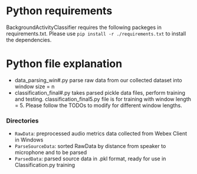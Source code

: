 # Python requirements

BackgroundActivityClassifier requires the following packeges in requirements.txt. Please use `pip install -r ./requirements.txt` to install the dependencies.


# Python file explanation

- data_parsing_win#.py parse raw data from our collected dataset into window size = n
- classification_final#.py takes parsed pickle data files, perform training and testing. classification_final5.py file is for training with window length = 5. Please follow the TODOs to modify for different window lengths.


### Directories

- `RawData`: preprocessed audio metrics data collected from Webex Client in Windows
- `ParseSourceData`: sorted RawData by distance from speaker to microphone and to be parsed
- `ParsedData`: parsed source data in .pkl format, ready for use in Classification.py training
